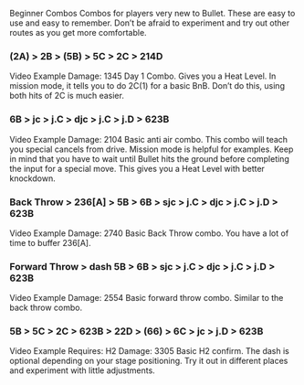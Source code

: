 Beginner Combos
Combos for players very new to Bullet. These are easy to use and easy to remember. Don’t be afraid to experiment and try out other routes as you get more comfortable.

### (2A) > 2B > (5B) > 5C > 2C > 214D
Video Example
Damage: 1345
Day 1 Combo. Gives you a Heat Level. In mission mode, it tells you to do 2C(1) for a basic BnB. Don’t do this, using both hits of 2C is much easier.

### 6B > jc > j.C > djc > j.C > j.D > 623B
Video Example
Damage: 2104
Basic anti air combo. This combo will teach you special cancels from drive. Mission mode is helpful for examples. Keep in mind that you have to wait until Bullet hits the ground before completing the input for a special move. This gives you a Heat Level with better knockdown.

### Back Throw > 236[A] > 5B > 6B > sjc > j.C > djc > j.C > j.D > 623B
Video Example
Damage: 2740
Basic Back Throw combo. You have a lot of time to buffer 236[A].

### Forward Throw > dash 5B > 6B > sjc > j.C > djc > j.C > j.D > 623B
Video Example
Damage: 2554
Basic forward throw combo. Similar to the back throw combo.

### 5B > 5C > 2C > 623B > 22D > (66) > 6C > jc > j.D > 623B
Video Example
Requires: H2
Damage: 3305
Basic H2 confirm. The dash is optional depending on your stage positioning. Try it out in different places and experiment with little adjustments.
